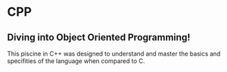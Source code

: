 # CPP
## Diving into Object Oriented Programming! 
This piscine in C++ was designed to understand and master the basics and specifities of the language when compared to C. 
